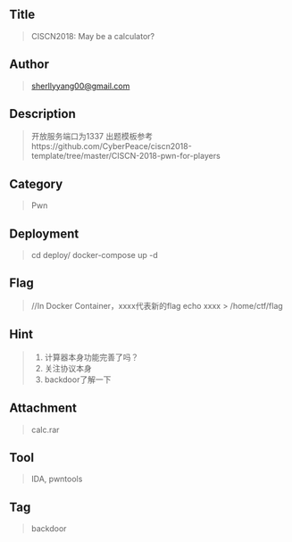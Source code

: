 ﻿## Title

> CISCN2018: May be a calculator?

## Author

> sherllyyang00@gmail.com

## Description

> 开放服务端口为1337
> 出题模板参考https://github.com/CyberPeace/ciscn2018-template/tree/master/CISCN-2018-pwn-for-players

## Category
> Pwn

## Deployment
> cd deploy/
> docker-compose up -d

## Flag
> //In Docker Container，xxxx代表新的flag
> echo xxxx > /home/ctf/flag

## Hint
> 1. 计算器本身功能完善了吗？
> 2. 关注协议本身
> 3. backdoor了解一下

## Attachment
> calc.rar

## Tool
> IDA, pwntools

## Tag
> backdoor
